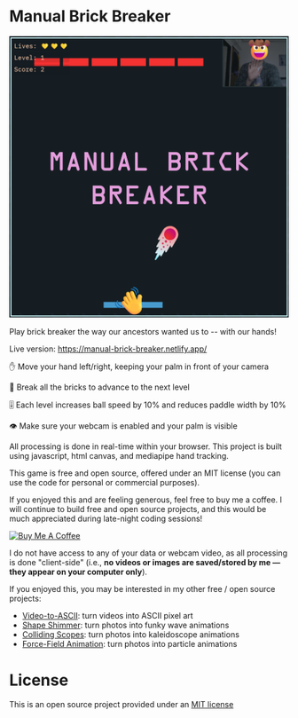 Manual Brick Breaker
=======
<img src="assets/siteOGImage3.png">
<p>Play brick breaker the way our ancestors wanted us to -- with our hands!</p>
<p>Live version: <a href="https://manual-brick-breaker.netlify.app/" rel="noopener" target="_blank">https://manual-brick-breaker.netlify.app/</a></p>
<p>✋ Move your hand left/right, keeping your palm in front of your camera</p>
<p>🧱 Break all the bricks to advance to the next level</p>
<p>🎚️ Each level increases ball speed by 10% and reduces paddle width by 10%</p>
<p>👁️ Make sure your webcam is enabled and your palm is visible</p>
<p>All processing is done in real-time within your browser. This project is built using javascript, html canvas, and mediapipe hand tracking.</p>
<p>This game is free and open source, offered under an MIT license (you can use the code for personal or commercial purposes).</p>
<p>If you enjoyed this and are feeling generous, feel free to buy me a coffee. I will continue to build free and open source projects, and this would be much appreciated during late-night coding sessions!</p>

<a href="https://www.buymeacoffee.com/stereoDrift" target="_blank"><img src="https://www.buymeacoffee.com/assets/img/custom_images/yellow_img.png" alt="Buy Me A Coffee"></a>

<p>I do not have access to any of your data or webcam video, as all processing is done "client-side" (i.e., <b>no videos or images are saved/stored by me — they appear on your computer only</b>).</p>
<p>If you enjoyed this, you may be interested in my other free / open source projects:</p>
<ul>
<li><a href="https://collidingScopes.github.io/ascii" target="_blank" rel="noopener">Video-to-ASCII</a>: turn videos into ASCII pixel art</li>
<li><a href="https://collidingScopes.github.io/shimmer" target="_blank" rel="noopener">Shape Shimmer</a>: turn photos into funky wave animations</li>
<li><a href="https://collidingScopes.github.io" target="_blank" rel="noopener">Colliding Scopes</a>: turn photos into kaleidoscope animations</li>
<li><a href="https://collidingScopes.github.io/forcefield" target="_blank" rel="noopener">Force-Field Animation</a>: turn photos into particle animations</li>
</ul>

License
=======
This is an open source project provided under an <a href="https://opensource.org/license/MIT">MIT license</a>